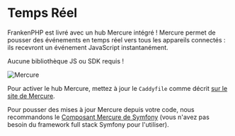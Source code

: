 # Temps Réel

FrankenPHP est livré avec un hub Mercure intégré !
Mercure permet de pousser des événements en temps réel vers tous les appareils connectés : ils recevront un événement JavaScript instantanément.

Aucune bibliothèque JS ou SDK requis !

![Mercure](https://mercure.rocks/static/main.png)

Pour activer le hub Mercure, mettez à jour le `Caddyfile` comme décrit [sur le site de Mercure](https://mercure.rocks/docs/hub/config).

Pour pousser des mises à jour Mercure depuis votre code, nous recommandons le [Composant Mercure de Symfony](https://symfony.com/components/Mercure) (vous n'avez pas besoin du framework full stack Symfony pour l'utiliser).
